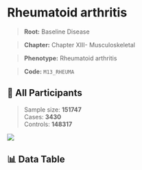 # Rheumatoid arthritis

> **Root:** Baseline Disease  

> **Chapter:** Chapter XIII- Musculoskeletal  

> **Phenotype:** Rheumatoid arthritis  

> **Code:** `M13_RHEUMA`

## 🧪 All Participants  
> Sample size: **151747**  
> Cases: **3430**  
> Controls: **148317**
<img src="/Sensitive/Figures/ALL/Incidence/M13_RHEUMA.png"/>

## 📊 Data Table
<CsvTableMRF src="/Sensitive/Data/ALL/Incidence/COX_M13_RHEUMA.csv"/>

